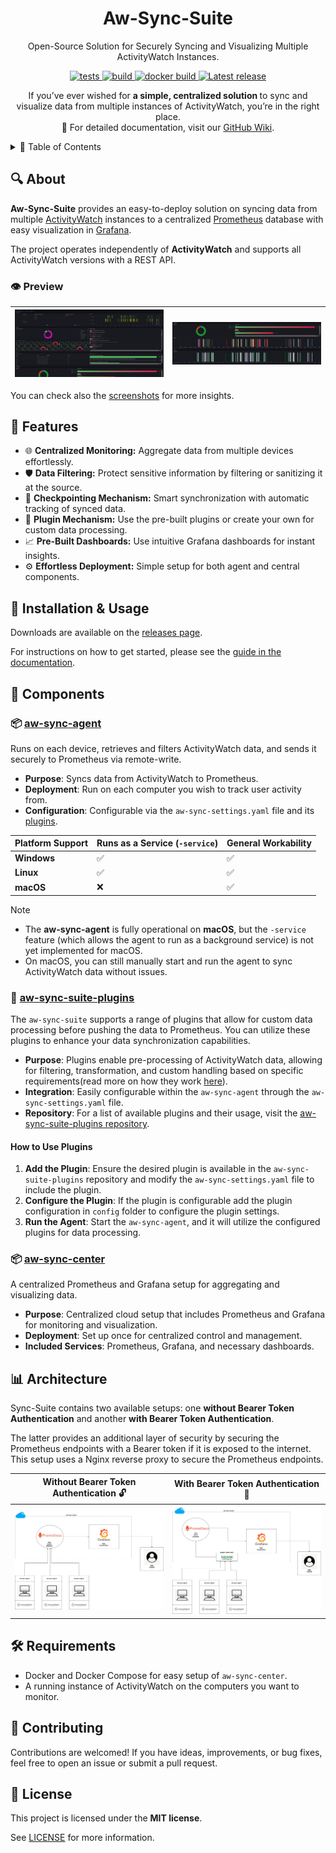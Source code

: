 <h1 align="center">Aw-Sync-Suite</h1>
<p align="center">
Open-Source Solution for Securely Syncing and Visualizing Multiple ActivityWatch Instances.  <br>
</p>

<p align="center">

   <a href="https://github.com/phrp720/aw-sync-suite/actions/workflows/tests.yaml?query=branch%3Amaster">
    <img title="Tests" src="https://github.com/phrp720/aw-sync-suite/actions/workflows/tests.yaml/badge.svg?branch=master" alt="tests"/>
  </a>
  <a href="https://github.com/phrp720/aw-sync-suite/actions/workflows/build.yml">
    <img title="Build Status GitHub" src="https://github.com/phrp720/aw-sync-suite/actions/workflows/build.yml/badge.svg"  alt="build"/>
  </a>
  <a href="https://github.com/phrp720/aw-sync-suite/actions/workflows/agent-docker-image.yml">
    <img title="Docker Build" src="https://github.com/phrp720/aw-sync-suite/actions/workflows/agent-docker-image.yml/badge.svg" alt="docker build">
  </a>

  <a href="https://github.com/phrp720/aw-sync-suite/releases">
    <img title="Latest release" src="https://img.shields.io/github/v/release/phrp720/aw-sync-suite" alt="Latest release">
  </a>
</p>

<p align="center">
  If you’ve ever wished for <strong> a simple, centralized solution </strong> to sync and visualize data from multiple instances of ActivityWatch, you’re in the right place.
 <br>
  📖 For detailed documentation, visit our <a href="https://github.com/phrp720/aw-sync-suite/wiki">GitHub Wiki</a>.
</p>

<details>

<summary>📑 Table of Contents</summary>

1. [About](#-about)
2. [Features](#-features)
3. [Installation & Usage](#-installation--usage)
4. [Components](#-components)
    - [aw-sync-agent](#-aw-sync-agent)
    - [aw-sync-suite-plugins](#-aw-sync-suite-plugins)
    - [aw-sync-center](#-aw-sync-center)
5. [Architecture](#-architecture)
6. [Requirements](#-requirements)
7. [Contributing](#-contributing)
8. [License](#-license)

</details>

## 🔍 About
**Aw-Sync-Suite** provides an easy-to-deploy solution on syncing data from multiple [ActivityWatch](https://github.com/ActivityWatch/activitywatch) instances to a centralized [Prometheus](https://prometheus.io/) database with easy visualization in [Grafana](https://grafana.com/).

The project operates independently of **ActivityWatch** and supports all ActivityWatch versions with a REST API.

### 👁️ Preview


| ![TOP](aw-sync-center/grafana/dashboards/screenshots/summary/summary_1.png) | ![BOTTOM](aw-sync-center/grafana/dashboards/screenshots/summary/summary_2.png) |
|-----------------------------------------------------------------------------|--------------------------------------------------------------------------------|

You can check also the [screenshots](https://github.com/phrp720/aw-sync-suite/tree/master/aw-sync-center/grafana/dashboards/screenshots) for more insights.

## 🌟 Features
- 🌐 **Centralized Monitoring:** Aggregate data from multiple devices effortlessly.
- 🛡️ **Data Filtering:** Protect sensitive information by filtering or sanitizing it at the source.
- 📍 **Checkpointing Mechanism:** Smart synchronization with automatic tracking of synced data.
- 🔌 **Plugin Mechanism:** Use the pre-built plugins or create your own for custom data processing.
-  📈 **Pre-Built Dashboards:** Use intuitive Grafana dashboards for instant insights.
- ⚙️ **Effortless Deployment:** Simple setup for both agent and central components.

## 🚀 Installation & Usage

Downloads are available on the [releases page](https://github.com/phrp720/aw-sync-suite/releases).

For instructions on how to get started, please see the [guide in the documentation](https://github.com/phrp720/aw-sync-suite/wiki/Installation-Guide).

## 🧩 Components

### 📦 [aw-sync-agent](https://github.com/phrp720/aw-sync-suite/tree/master/aw-sync-agent)

Runs on each device, retrieves and filters ActivityWatch data, and sends it securely to Prometheus via remote-write.

- **Purpose**: Syncs data from ActivityWatch to Prometheus.
- **Deployment**: Run on each computer you wish to track user activity from.
- **Configuration**: Configurable via the `aw-sync-settings.yaml` file and its [plugins](https://github.com/phrp720/aw-sync-suite-plugins).

| Platform Support | Runs as a Service (`-service`) | General Workability |
|------------------|--------------------------------|---------------------|
| **Windows**      | ✅                              | ✅                   |
| **Linux**        | ✅                              | ✅                   |
| **macOS**        | ❌                              | ✅                   |

> [!Note]
> - The **aw-sync-agent** is fully operational on **macOS**, but the `-service` feature (which allows the agent to run as a background service) is not yet implemented for macOS.
> - On macOS, you can still manually start and run the agent to sync ActivityWatch data without issues.

### 🔌 [aw-sync-suite-plugins](https://github.com/phrp720/aw-sync-suite-plugins)

The `aw-sync-suite` supports a range of plugins that allow for custom data processing before pushing the data to Prometheus. You can utilize these plugins to enhance your data synchronization capabilities.

- **Purpose**: Plugins enable pre-processing of ActivityWatch data, allowing for filtering, transformation, and custom handling based on specific requirements(read more on how they work [here](https://github.com/phrp720/aw-sync-suite/wiki/Agent-Plugins)).
- **Integration**: Easily configurable within the `aw-sync-agent` through the `aw-sync-settings.yaml` file.
- **Repository**: For a list of available plugins and their usage, visit the [aw-sync-suite-plugins repository](https://github.com/phrp720/aw-sync-suite-plugins).

#### How to Use Plugins

1. **Add the Plugin**: Ensure the desired plugin is available in the `aw-sync-suite-plugins` repository and modify the `aw-sync-settings.yaml` file to include the plugin.
2. **Configure the Plugin**: If the plugin is configurable add the plugin configuration in `config` folder to configure the plugin settings.
3. **Run the Agent**: Start the `aw-sync-agent`, and it will utilize the configured plugins for data processing.

### 📦 [aw-sync-center](https://github.com/phrp720/aw-sync-suite/tree/master/aw-sync-center)

A centralized Prometheus and Grafana setup for aggregating and visualizing data.

- **Purpose**: Centralized cloud setup that includes Prometheus and Grafana for monitoring and visualization.
- **Deployment**: Set up once for centralized control and management.
- **Included Services**: Prometheus, Grafana, and necessary dashboards.
 
## 📊 Architecture

Sync-Suite contains two available setups: one **without Bearer Token Authentication** and another **with Bearer Token Authentication**.

The latter provides an additional layer of security by securing the Prometheus endpoints with a Bearer token if it is exposed to the internet.
This setup uses a Nginx reverse proxy to secure the Prometheus endpoints.

| Without Bearer Token Authentication 🔓      | With Bearer Token Authentication 🔐                     |
|---------------------------------------------|---------------------------------------------------------|
| ![aw-sync-diagram.png](aw-sync-diagram.png) | ![aw-sync-diagram-nginx.png](aw-sync-diagram-nginx.png) |


## 🛠️ Requirements

- Docker and Docker Compose for easy setup of `aw-sync-center`.
- A running instance of ActivityWatch on the computers you want to monitor.

## 👥 Contributing
Contributions are welcomed! If you have ideas, improvements, or bug fixes, feel free to open an issue or submit a pull request.

## 📝 License

This project is licensed under the **MIT license**.

See [LICENSE](https://github.com/phrp720/aw-sync-suite/blob/master/LICENSE) for more information.
